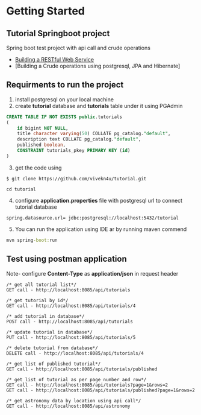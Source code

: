 # Getting Started
## Tutorial Springboot project

Spring boot test project with api call and crude operations
* [Building a RESTful Web Service](https://spring.io/guides/gs/rest-service/)
* [Building a Crude operations using postgresql, JPA and Hibernate]

## Requirments to run the project
1. install postgresql on your local machine
2. create **tutorial** database and **tutorials** table under it using PGAdmin
```sql
CREATE TABLE IF NOT EXISTS public.tutorials
(
    id bigint NOT NULL,
    title character varying(50) COLLATE pg_catalog."default",
    description text COLLATE pg_catalog."default",
    published boolean,
    CONSTRAINT tutorials_pkey PRIMARY KEY (id)
)
```
3. get the code using
```$
$ git clone https://github.com/vivekn4u/tutorial.git
```
```dir
cd tutorial
```
4. configure **application.properties** file with postgresql url to connect tutorial database
```
spring.datasource.url= jdbc:postgresql://localhost:5432/tutorial
```
5. You can run the application using IDE ar by running maven commend
```cmd
mvn spring-boot:run
```

## Test using postman application
Note- configure **Content-Type** as **application/json** in request header
```
/* get all tutorial list*/
GET call - http://localhost:8085/api/tutorials

/* get tutorial by id*/
GET call - http://localhost:8085/api/tutorials/4

/* add tutorial in database*/
POST call - http://localhost:8085/api/tutorials

/* update tutorial in database*/
PUT call - http://localhost:8085/api/tutorials/5

/* delete tutorial from database*/
DELETE call - http://localhost:8085/api/tutorials/4

/* get list of published tutorial*/
GET call - http://localhost:8085/api/tutorials/published

/* get list of tutorial as per page number and row*/
GET call - http://localhost:8085/api/tutorials?page=1&rows=2
GET call - http://localhost:8085/api/tutorials/published?page=1&rows=2

/* get astronomy data by location using api call*/
GET call - http://localhost:8085/api/astronomy
```
